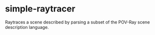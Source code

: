 # simple-raytracer
Raytraces a scene described by parsing a subset of the POV-Ray scene description language.
